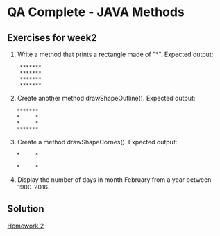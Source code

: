 # QA Complete - JAVA Methods

## Exercises for week2 

1. Write a method that prints a rectangle made of "*". Expected output:  
```
    *******
    *******
    *******
    *******
```
2. Create another method drawShapeOutline().
   Expected output:
```
   *******
   *     *
   *     *
   *******
```
3. Create a method drawShapeCornes().
   Expected output:
```
   *     *

   *     * 
```
4. Display the number of days in month February from a year between 1900-2016. 

## Solution
[Homework 2](https://github.com/soitirakis/Java_QA_Complete/blob/main/Week2/src/Tema2.java)